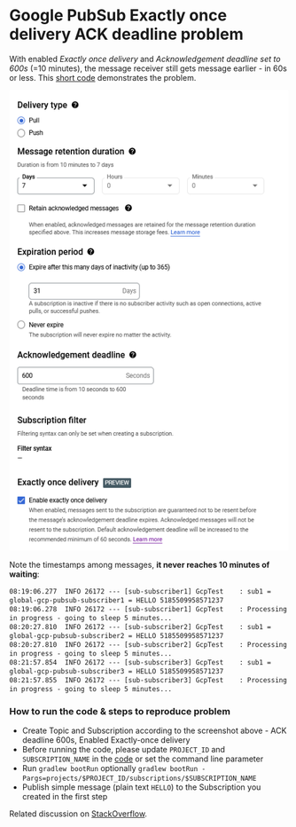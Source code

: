 # Google PubSub Exactly once delivery ACK deadline problem 


With enabled *Exactly once delivery* and *Acknowledgement deadline set to 600s* (=10 minutes), the message receiver still gets message earlier - in 60s or less. 
This [short code](/src/main/java/com/pubsub/exactlyonce/demo/DemoApplication.java) demonstrates the problem.


![img.png](/doc/img.png)

Note the timestamps among messages, **it never reaches 10 minutes of waiting**:
```
08:19:06.277  INFO 26172 --- [sub-subscriber1] GcpTest    : sub1 = global-gcp-pubsub-subscriber1 = HELLO 5185509958571237
08:19:06.278  INFO 26172 --- [sub-subscriber1] GcpTest    : Processing in progress - going to sleep 5 minutes...
08:20:27.810  INFO 26172 --- [sub-subscriber2] GcpTest    : sub1 = global-gcp-pubsub-subscriber2 = HELLO 5185509958571237
08:20:27.810  INFO 26172 --- [sub-subscriber2] GcpTest    : Processing in progress - going to sleep 5 minutes...
08:21:57.854  INFO 26172 --- [sub-subscriber3] GcpTest    : sub1 = global-gcp-pubsub-subscriber3 = HELLO 5185509958571237
08:21:57.855  INFO 26172 --- [sub-subscriber3] GcpTest    : Processing in progress - going to sleep 5 minutes...
```


### How to run the code & steps to reproduce problem
- Create Topic and Subscription according to the screenshot above - ACK deadline 600s, Enabled Exactly-once delivery
- Before running the code, please update `PROJECT_ID` and `SUBSCRIPTION_NAME` in the [code](/src/main/java/com/pubsub/exactlyonce/demo/DemoApplication.java) or set the command line parameter
- Run `gradlew bootRun` optionally `gradlew bootRun -Pargs=projects/$PROJECT_ID/subscriptions/$SUBSCRIPTION_NAME`
- Publish simple message (plain text `HELLO`) to the Subscription you created in the first step 

Related discussion on [StackOverflow](https://stackoverflow.com/questions/73076103/pub-sub-acknowledgement-deadline-is-ignored-when-used-exactly-once-delivery).
